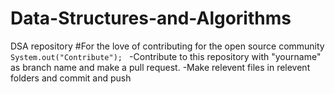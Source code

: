 # Data-Structures-and-Algorithms
DSA repository 
#For the love of contributing for the open source community
<code>
System.out("Contribute");
</code>
-Contribute to this repository with "yourname" as branch name and make a pull request.
-Make relevent files in relevent folders and commit and push 
